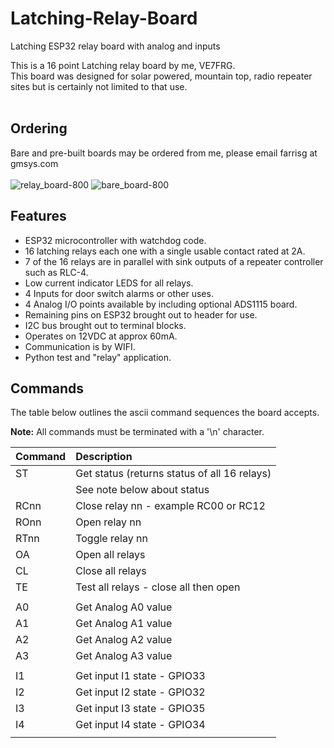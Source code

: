 # Latching-Relay-Board
Latching ESP32 relay board with analog and inputs

This is a 16 point Latching relay board by me, VE7FRG.  
This board was designed for solar powered, mountain top, radio repeater
sites but is certainly not limited to that use.  <br/><br/>

Ordering
--------
Bare and pre-built boards may be ordered from me, please email farrisg at gmsys.com<br/><br/>
![relay_board-800](https://github.com/horga83/Latching-Relay-Board/assets/2425304/6049794b-617f-4010-b2ef-43ba544a5afc)
![bare_board-800](https://github.com/horga83/Latching-Relay-Board/assets/2425304/fcb2d0c8-da5b-42c9-9c24-75382f7059b7)

Features
--------
* ESP32 microcontroller with watchdog code.
* 16 latching relays each one with a single usable contact rated at 2A.
* 7 of the 16 relays are in parallel with sink outputs of a repeater controller such as RLC-4.  
* Low current indicator LEDS for all relays.
* 4 Inputs for door switch alarms or other uses.  
* 4  Analog I/O points available by including optional ADS1115 board.  
* Remaining pins on ESP32 brought out to header for use.  
* I2C bus brought out to terminal blocks.  
* Operates on 12VDC at approx 60mA.
* Communication is by WIFI.
* Python test and "relay" application.
 

Commands
--------
The table below outlines the ascii command sequences the
board accepts.  

**Note:** All commands must be terminated with a '\n' character.   

| Command | Description                                   | 
|:--------|:----------------------------------------------|
| ST      | Get status (returns status of all 16 relays)  |
|         | See note below about status                   |
| RCnn    | Close relay nn - example RC00 or RC12         |
| ROnn    | Open relay nn                                 |
| RTnn    | Toggle relay nn                               |
| OA      | Open all relays                               |
| CL      | Close all relays                              |
| TE      | Test all relays - close all then open         |
|         |                                               |
| A0      | Get Analog A0 value                           |
| A1      | Get Analog A1 value                           |
| A2      | Get Analog A2 value                           |
| A3      | Get Analog A3 value                           |
|         |                                               |
| I1      | Get input I1 state - GPIO33                   |
| I2      | Get input I2 state - GPIO32                   |
| I3      | Get input I3 state - GPIO35                   |
| I4      | Get input I4 state - GPIO34                   |
|         |                                               |


